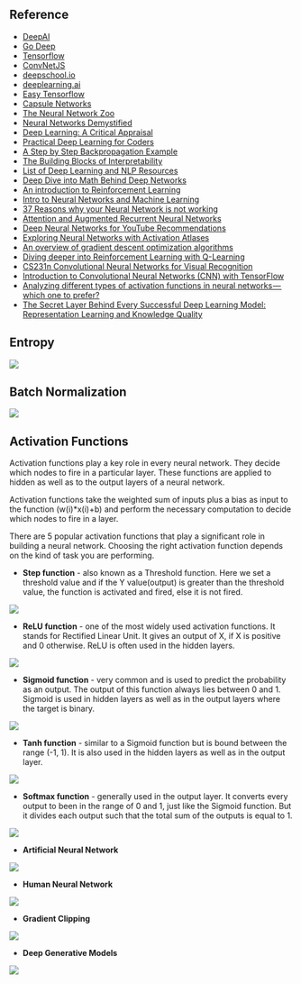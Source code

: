 ## Reference

* [DeepAI](https://deepai.org)
* [Go Deep](http://www.godeep.ml)
* [Tensorflow](https://www.tensorflow.org/tutorials)
* [ConvNetJS](https://cs.stanford.edu/people/karpathy/convnetjs/index.html)
* [deepschool.io](https://github.com/RyanSydney/deepschool.io)
* [deeplearning.ai](https://www.deeplearning.ai)
* [Easy Tensorflow](http://www.easy-tensorflow.com)
* [Capsule Networks](https://medium.com/ai³-theory-practice-business/understanding-hintons-capsule-networks-part-i-intuition-b4b559d1159b)
* [The Neural Network Zoo](http://www.asimovinstitute.org/neural-network-zoo/)
* [Neural Networks Demystified](https://www.youtube.com/playlist?list=PLiaHhY2iBX9hdHaRr6b7XevZtgZRa1PoU)
* [Deep Learning: A Critical Appraisal](https://arxiv.org/ftp/arxiv/papers/1801/1801.00631.pdf)
* [Practical Deep Learning for Coders](https://course.fast.ai)
* [A Step by Step Backpropagation Example](https://mattmazur.com/2015/03/17/a-step-by-step-backpropagation-example/)
* [The Building Blocks of Interpretability](https://distill.pub/2018/building-blocks/)
* [List of Deep Learning and NLP Resources](http://cs-www.cs.yale.edu/homes/radev/dlnlp2017.pdf)
* [Deep Dive into Math Behind Deep Networks](https://towardsdatascience.com/https-medium-com-piotr-skalski92-deep-dive-into-deep-networks-math-17660bc376ba)
* [An introduction to Reinforcement Learning](https://medium.freecodecamp.org/an-introduction-to-reinforcement-learning-4339519de419)
* [Intro to Neural Networks and Machine Learning](http://www.cs.toronto.edu/~rgrosse/courses/csc321_2017/)
* [37 Reasons why your Neural Network is not working](https://blog.slavv.com/37-reasons-why-your-neural-network-is-not-working-4020854bd607)
* [Attention and Augmented Recurrent Neural Networks](https://distill.pub/2016/augmented-rnns/)
* [Deep Neural Networks for YouTube Recommendations](https://static.googleusercontent.com/media/research.google.com/ru//pubs/archive/45530.pdf)
* [Exploring Neural Networks with Activation Atlases](https://distill.pub/2019/activation-atlas/)
* [An overview of gradient descent optimization algorithms](http://ruder.io/optimizing-gradient-descent/)
* [Diving deeper into Reinforcement Learning with Q-Learning](https://medium.freecodecamp.org/diving-deeper-into-reinforcement-learning-with-q-learning-c18d0db58efe)
* [CS231n Convolutional Neural Networks for Visual Recognition](http://cs231n.github.io)
* [Introduction to Convolutional Neural Networks (CNN) with TensorFlow](https://towardsdatascience.com/introduction-to-convolutional-neural-networks-cnn-with-tensorflow-57e2f4837e18)
* [Analyzing different types of activation functions in neural networks — which one to prefer?](https://towardsdatascience.com/analyzing-different-types-of-activation-functions-in-neural-networks-which-one-to-prefer-e11649256209)
* [The Secret Layer Behind Every Successful Deep Learning Model: Representation Learning and Knowledge Quality](https://towardsdatascience.com/the-secret-layer-behind-every-successful-deep-learning-model-representation-learning-and-knowledge-8f352018c561)

## Entropy

![](https://github.com/geoffreylink/Projects/blob/master/11%20Deep%20Learning/images/Entropy.jpg)

## Batch Normalization

![](https://github.com/geoffreylink/Projects/blob/master/11%20Deep%20Learning/images/BatchNormalization.png)

## Activation Functions

Activation functions play a key role in every neural network. They decide which nodes to fire in a particular layer. These functions are applied to hidden as well as to the output layers of a neural network.

Activation functions take the weighted sum of inputs plus a bias as input to the function (w(i)*x(i)+b) and perform the necessary computation to decide which nodes to fire in a layer.

There are 5 popular activation functions that play a significant role in building a neural network. Choosing the right activation function depends on the kind of task you are performing.

* __Step function__ - also known as a Threshold function. Here we set a threshold value and if the Y value(output) is greater than the threshold value, the function is activated and fired, else it is not fired.

![](https://github.com/geoffreylink/Projects/blob/master/11%20Deep%20Learning/images/StepFunction.png)

* __ReLU function__ - one of the most widely used activation functions. It stands for Rectified Linear Unit. It gives an output of X, if X is positive and 0 otherwise. ReLU is often used in the hidden layers.

![](https://github.com/geoffreylink/Projects/blob/master/11%20Deep%20Learning/images/ReLUFunction.png)

* __Sigmoid function__ - very common and is used to predict the probability as an output. The output of this function always lies between 0 and 1. Sigmoid is used in hidden layers as well as in the output layers where the target is binary.

![](https://github.com/geoffreylink/Projects/blob/master/11%20Deep%20Learning/images/SigmoidFunction.png)

* __Tanh function__ - similar to a Sigmoid function but is bound between the range (-1, 1). It is also used in the hidden layers as well as in the output layer.

![](https://github.com/geoffreylink/Projects/blob/master/11%20Deep%20Learning/images/TanhFunction.png)

* __Softmax function__ - generally used in the output layer. It converts every output to been in the range of 0 and 1, just like the Sigmoid function. But it divides each output such that the total sum of the outputs is equal to 1.

![](https://github.com/geoffreylink/Projects/blob/master/11%20Deep%20Learning/images/SoftmaxFunction.png)

* __Artificial Neural Network__

![](https://github.com/geoffreylink/Projects/blob/master/11%20Deep%20Learning/images/ArtificialNeuralNetwork.png)

* __Human Neural Network__

![](https://github.com/geoffreylink/Projects/blob/master/11%20Deep%20Learning/images/HumanNeuralNetwork.png)

* __Gradient Clipping__

![](https://github.com/geoffreylink/Projects/blob/master/11%20Deep%20Learning/images/GradientClipping.png)

* __Deep Generative Models__

![](https://github.com/geoffreylink/Projects/blob/master/11%20Deep%20Learning/images/TaxonomyOfDeepGenerativeModels.png)
